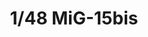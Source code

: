---
layout: product
title: "1/48 MiG-15bis"
price: "4300" 
desc: "Maketa"
img_path: "/assets/img/BRNC4013.webp"
brand: "Bronco"
available: true
special_offer: false
new: true
soon: false
cat: "010000"
subcat: "015800"
subsubcat: "0N/A"
sifra: "BRNC4013"
popular: false
spec: false
---